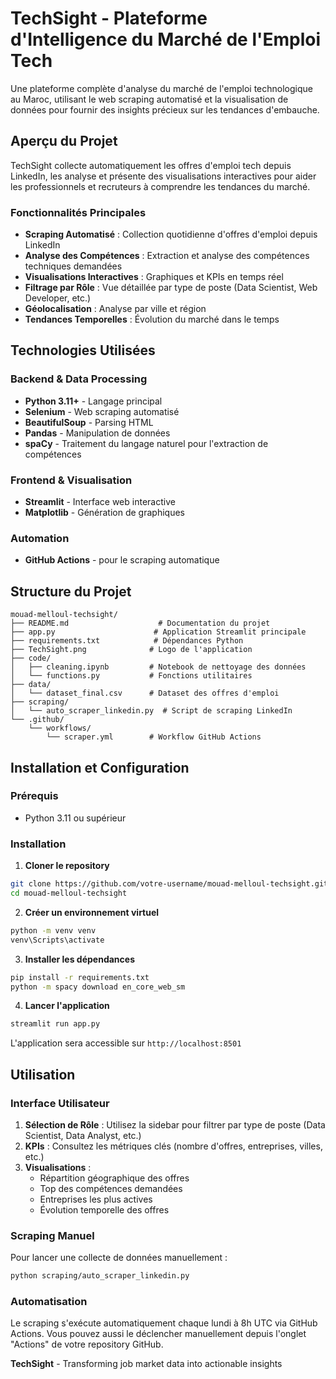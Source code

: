 # TechSight - Plateforme d'Intelligence du Marché de l'Emploi Tech 

Une plateforme complète d'analyse du marché de l'emploi technologique au Maroc, utilisant le web scraping automatisé et la visualisation de données pour fournir des insights précieux sur les tendances d'embauche.

## Aperçu du Projet

TechSight collecte automatiquement les offres d'emploi tech depuis LinkedIn, les analyse et présente des visualisations interactives pour aider les professionnels et recruteurs à comprendre les tendances du marché.

### Fonctionnalités Principales

- **Scraping Automatisé** : Collection quotidienne d'offres d'emploi depuis LinkedIn
- **Analyse des Compétences** : Extraction et analyse des compétences techniques demandées
- **Visualisations Interactives** : Graphiques et KPIs en temps réel
- **Filtrage par Rôle** : Vue détaillée par type de poste (Data Scientist, Web Developer, etc.)
- **Géolocalisation** : Analyse par ville et région
- **Tendances Temporelles** : Évolution du marché dans le temps

## Technologies Utilisées

### Backend & Data Processing
- **Python 3.11+** - Langage principal
- **Selenium** - Web scraping automatisé
- **BeautifulSoup** - Parsing HTML
- **Pandas** - Manipulation de données
- **spaCy** - Traitement du langage naturel pour l'extraction de compétences

### Frontend & Visualisation
- **Streamlit** - Interface web interactive
- **Matplotlib** - Génération de graphiques

### Automation 
- **GitHub Actions** - pour le scraping automatique

## Structure du Projet

```
mouad-melloul-techsight/
├── README.md                    # Documentation du projet
├── app.py                      # Application Streamlit principale
├── requirements.txt            # Dépendances Python
├── TechSight.png              # Logo de l'application
├── code/
│   ├── cleaning.ipynb         # Notebook de nettoyage des données
│   └── functions.py           # Fonctions utilitaires
├── data/
│   └── dataset_final.csv      # Dataset des offres d'emploi
├── scraping/
│   └── auto_scraper_linkedin.py  # Script de scraping LinkedIn
└── .github/
    └── workflows/
        └── scraper.yml        # Workflow GitHub Actions
```

## Installation et Configuration

### Prérequis
- Python 3.11 ou supérieur

### Installation

1. **Cloner le repository**
```bash
git clone https://github.com/votre-username/mouad-melloul-techsight.git
cd mouad-melloul-techsight
```

2. **Créer un environnement virtuel**
```bash
python -m venv venv
venv\Scripts\activate
```

3. **Installer les dépendances**
```bash
pip install -r requirements.txt
python -m spacy download en_core_web_sm
```

4. **Lancer l'application**
```bash
streamlit run app.py
```

L'application sera accessible sur `http://localhost:8501`

## Utilisation

### Interface Utilisateur

1. **Sélection de Rôle** : Utilisez la sidebar pour filtrer par type de poste (Data Scientist, Data Analyst, etc.)
2. **KPIs** : Consultez les métriques clés (nombre d'offres, entreprises, villes, etc.)
3. **Visualisations** :
   - Répartition géographique des offres
   - Top des compétences demandées
   - Entreprises les plus actives
   - Évolution temporelle des offres

### Scraping Manuel

Pour lancer une collecte de données manuellement :

```bash
python scraping/auto_scraper_linkedin.py
```

### Automatisation

Le scraping s'exécute automatiquement chaque lundi à 8h UTC via GitHub Actions. Vous pouvez aussi le déclencher manuellement depuis l'onglet "Actions" de votre repository GitHub.


**TechSight** - Transforming job market data into actionable insights 
